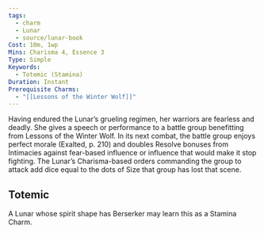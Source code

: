 ```yaml
---
tags:
  - charm
  - Lunar
  - source/lunar-book
Cost: 10m, 1wp
Mins: Charisma 4, Essence 3
Type: Simple
Keywords:
  - Totemic (Stamina)
Duration: Instant
Prerequisite Charms:
  - "[[Lessons of the Winter Wolf]]"
---
```

Having endured the Lunar’s grueling regimen, her warriors are fearless and deadly. She gives a speech or performance to a battle group benefitting from Lessons of the Winter Wolf. In its next combat, the battle group enjoys perfect morale (Exalted, p. 210) and doubles Resolve bonuses from Intimacies against fear-based influence or influence that would make it stop fighting. The Lunar’s Charisma-based orders commanding the group to attack add dice equal to the dots of Size that group has lost that scene. 
## Totemic 

A Lunar whose spirit shape has Berserker may learn this as a Stamina Charm.